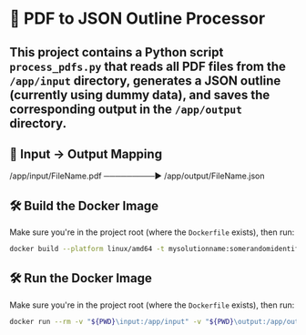 # 📄 PDF to JSON Outline Processor

This project contains a Python script `process_pdfs.py` that reads all PDF files from the `/app/input` directory, generates a JSON outline (currently using dummy data), and saves the corresponding output in the `/app/output` directory.
---

## 🔄 Input → Output Mapping
/app/input/FileName.pdf ─────────► /app/output/FileName.json

## 🛠️ Build the Docker Image

Make sure you're in the project root (where the `Dockerfile` exists), then run:

```bash
docker build --platform linux/amd64 -t mysolutionname:somerandomidentifier .
```

## 🛠️ Run the Docker Image

Make sure you're in the project root (where the `Dockerfile` exists), then run:

```bash
docker run --rm -v "${PWD}\input:/app/input" -v "${PWD}\output:/app/output" --network none mysolutionname:somerandomidentifier
```